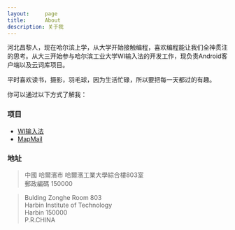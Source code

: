 ```yaml
---
layout:     page
title:      About
description: 关于我
---
```

河北昌黎人，现在哈尔滨上学，从大学开始接触编程，喜欢编程能让我们全神贯注的思考。从大三开始参与哈尔滨工业大学WI输入法的开发工作，现负责Android客户端以及云词库项目。

平时喜欢读书，摄影，羽毛球，因为生活忙碌，所以要把每一天都过的有趣。

你可以通过以下方式了解我：


### 项目 ###

* [WI输入法](http://wi.hit.edu.cn/im)
* [MapMail]()


### 地址 ###
<blockquote>
<p>
中國 哈爾濱市 哈爾濱工業大學綜合樓803室
<br>
郵政編碼 150000
</p>
</blockquote>

<blockquote>
<p>
Bulding Zonghe Room 803
<br>
Harbin Institute of Technology
<br>
Harbin 150000
<br>
P.R.CHINA
</p>
</blockquote>

